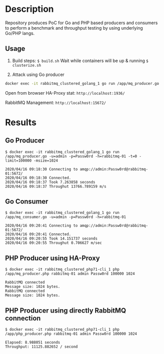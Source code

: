# Description

Repository produces PoC for Go and PHP based producers and consumers to perform a benchmark and throughput testing by using underlying Go/PHP langs.   

## Usage

1. Build steps:
`$ build.sh`
Wait while containers will be up & running
`$ clusterize.sh`

2. Attack using Go producer
```Bash
docker exec -it rabbitmq_clustered_golang_1 go run /app/mq_producer.go -u=admin -p=Passw0rd -h=rabbitmq-01 -t=0 -limit=100000 -msize=1024
```

Open from browser HA-Proxy stat:
`http://localhost:1936/`

RabbitMQ Management:
`http://localhost:15672/`


# Results
## Go Producer
```
$ docker exec -it rabbitmq_clustered_golang_1 go run /app/mq_producer.go -u=admin -p=Passw0rd -h=rabbitmq-01 -t=0 -limit=100000 -msize=1024

2020/04/16 09:18:30 Connecting to amqp://admin:Passw0rd@rabbitmq-01:5672/
2020/04/16 09:18:30 Connected.
2020/04/16 09:18:37 Took 7.263858 seconds
2020/04/16 09:18:37 Throughut 13766.789159 m/s
```
## Go Consumer
```
$ docker exec -it rabbitmq_clustered_golang_1 go run /app/mq_consumer.go -u=admin -p=Passw0rd -h=rabbitmq-01

2020/04/16 09:20:41 Connecting to amqp://admin:Passw0rd@rabbitmq-01:5672/
2020/04/16 09:20:41 Connected.
2020/04/16 09:20:55 Took 14.151737 seconds
2020/04/16 09:20:55 Throughut 0.706627 m/sec
```

## PHP Producer using HA-Proxy
```
$ docker exec -it rabbitmq_clustered_php71-cli_1 php /app/mq_producer.php rabbitmq-01 admin Passw0rd 100000 1024

RabbitMQ connected
Message size: 1024 bytes.
RabbitMQ connected
Message size: 1024 bytes.
```

## PHP Producer using directly RabbitMQ connection
```
$ docker exec -it rabbitmq_clustered_php71-cli_1 php /app/php_producer.php rabbitmq-01 admin Passw0rd 100000 1024

Elapsed: 8.988051 seconds
Throughput: 11125.882652 / second
```